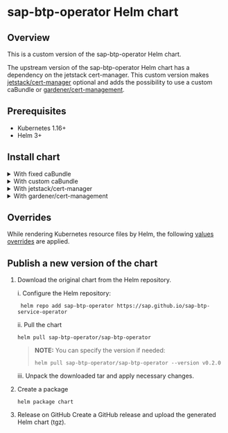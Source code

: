 # sap-btp-operator Helm chart

## Overview

This is a custom version of the sap-btp-operator Helm chart.

The upstream version of the sap-btp-operator Helm chart has a dependency on the jetstack cert-manager. This custom version makes [jetstack/cert-manager](https://github.com/jetstack/cert-manager) optional and adds the possibility to use a custom caBundle or [gardener/cert-management](https://github.com/gardener/cert-management).

## Prerequisites

* Kubernetes 1.16+
* Helm 3+

## Install chart

<details>
<summary>With fixed caBundle</summary>

helm install sap-btp-operator . \
    --atomic \
    --create-namespace \
    --namespace=sap-btp-operator \
    --set manager.secret.clientid="<fill in>" \
    --set manager.secret.clientsecret="<fill in>" \
    --set manager.secret.url="<fill in>" \
    --set manager.secret.tokenurl="<fill in>" \
    --set cluster.id="<fill in>"

</details>

<details>
<summary>With custom caBundle</summary>

helm install sap-btp-operator . \
    --atomic \
    --create-namespace \
    --namespace=sap-btp-operator \
    --set manager.secret.clientid="<fill in>" \
    --set manager.secret.clientsecret="<fill in>" \
    --set manager.secret.url="<fill in>" \
    --set manager.secret.tokenurl="<fill in>" \
    --set manager.certificates.selfSigned.caBundle="${CABUNDLE}" \
    --set manager.certificates.selfSigned.crt="${SERVERCRT}" \
    --set manager.certificates.selfSigned.key="${SERVERKEY}" \
    --set cluster.id="<fill in>"

</details>

<details>
<summary>With jetstack/cert-manager</summary>

helm install sap-btp-operator . \
    --atomic \
    --create-namespace \
    --namespace=sap-btp-operator \
    --set manager.secret.clientid="<fill in>" \
    --set manager.secret.clientsecret="<fill in>" \
    --set manager.secret.url="<fill in>" \
    --set manager.secret.tokenurl="<fill in>" \
    --set manager.certificates.certManager=true \
    --set cluster.id="<fill in>"
  
  </details>

<details>
<summary>With gardener/cert-management</summary>

helm template sap-btp-operator . \
    --atomic \
    --create-namespace \
    --namespace=sap-btp-operator \
    --set manager.secret.clientid="<fill in>" \
    --set manager.secret.clientsecret="<fill in>" \
    --set manager.secret.url="<fill in>" \
    --set manager.secret.tokenurl="<fill in>" \
    --set manager.certificates.certManagement.caBundle="${CABUNDLE}" \
    --set manager.certificates.certManagement.crt=${CACRT} \
    --set manager.certificates.certManagement.key=${CAKEY} \
    --set cluster.id="<fill in>"

</details>


## Overrides
While rendering Kubernetes resource files by Helm, the following [values overrides](https://github.com/kyma-project/btp-manager/blob/main/module-chart/overrides.yaml) are applied.

## Publish a new version of the chart
1.  Download the original chart from the Helm repository.  
   
     i. Configure the Helm repository:
    ```
     helm repo add sap-btp-operator https://sap.github.io/sap-btp-service-operator
    ```  
    ii. Pull the chart

    ```
    helm pull sap-btp-operator/sap-btp-operator
    ```
    > **NOTE:** You can specify the version if needed:
    >```
    >helm pull sap-btp-operator/sap-btp-operator --version v0.2.0
    >```

    iii. Unpack the downloaded tar and apply necessary changes.

1. Create a package
   ```
   helm package chart 
   ```
1. Release on GitHub
Create a GitHub release and upload the generated Helm chart (tgz).